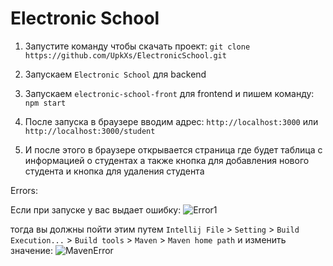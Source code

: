 # Electronic School

1) Запустите команду чтобы скачать проект:
`git clone https://github.com/UpkXs/ElectronicSchool.git`

2) Запускаем `Electronic School` для backend

3) Запускаем `electronic-school-front` для frontend и пишем команду: `npm start`

4) После запуска в браузере вводим адрес: `http://localhost:3000` или `http://localhost:3000/student`

5) И после этого в браузере открывается страница где будет таблица с информацией о студентах 
а также кнопка для добавления нового студента и кнопка для удаления студента


Errors:

Если при запуске у вас выдает ошибку:
![Error1](https://user-images.githubusercontent.com/106800118/191904544-2821c6a0-7678-403d-b7fc-387dbce359a4.jpeg)

тогда вы должны пойти этим путем `Intellij File` > `Setting` > `Build Execution...` > `Build tools` > `Maven` > `Maven home path` и изменить значение:
![MavenError](https://user-images.githubusercontent.com/106800118/191904555-1b2272b1-e8df-4ca8-a2d8-9f51acbc4490.png)
